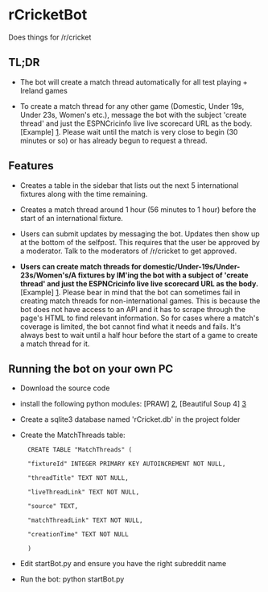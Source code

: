 rCricketBot
===========

Does things for /r/cricket

TL;DR
-----

* The bot will create a match thread automatically for all test playing + Ireland games

* To create a match thread for any other game (Domestic, Under 19s, Under 23s, Women's etc.), message the bot with the subject 'create thread' and just the ESPNCricinfo live live scorecard URL as the body. [Example] [1]. Please wait until the match is very close to begin (30 minutes or so) or has already begun to request a thread.



Features
--------

* Creates a table in the sidebar that lists out the next 5 international fixtures along with the time remaining.

* Creates a match thread around 1 hour (56 minutes to 1 hour) before the start of an international fixture.

* Users can submit updates by messaging the bot. Updates then show up at the bottom of the selfpost. This requires that the user be approved by a moderator. Talk to the moderators of /r/cricket to get approved.

* **Users can create match threads for domestic/Under-19s/Under-23s/Women's/A fixtures by IM'ing the bot with a subject of 'create thread' and just the ESPNCricinfo live live scorecard URL as the body.** [Example] [1]. Please bear in mind that the bot can sometimes fail in creating match threads for non-international games. This is because the bot does not have access to an API and it has to scrape through the page's HTML to find relevant information. So for cases where a match's coverage is limited, the bot cannot find what it needs and fails. It's always best to wait until a half hour before the start of a game to create a match thread for it.


Running the bot on your own PC
------------------------------

* Download the source code

* install the following python modules: [PRAW] [2], [Beautiful Soup 4] [3]

* Create a sqlite3 database named 'rCricket.db' in the project folder

* Create the MatchThreads table:

        CREATE TABLE "MatchThreads" (
    
        "fixtureId" INTEGER PRIMARY KEY AUTOINCREMENT NOT NULL,
    
        "threadTitle" TEXT NOT NULL,
    
        "liveThreadLink" TEXT NOT NULL,
    
        "source" TEXT,
    
        "matchThreadLink" TEXT NOT NULL,
    
        "creationTime" TEXT NOT NULL
    
        )

* Edit startBot.py and ensure you have the right subreddit name

* Run the bot: python startBot.py
 
 [1]: http://i.imgur.com/pH5guDI.png "Example"
 [2]: https://praw.readthedocs.org/en/latest/ "PRAW"
 [3]: http://www.crummy.com/software/BeautifulSoup/ "Beautiful Soup 4"